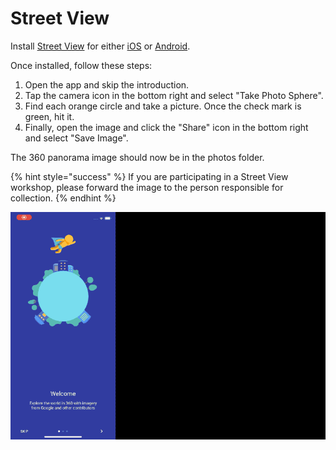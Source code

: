 # Street View

Install [Street View](https://www.google.com/streetview/) for either [iOS](https://apps.apple.com/us/app/google-street-view/id904418768) or [Android](https://play.google.com/store/apps/details?id=com.google.android.street&hl=en).

Once installed, follow these steps:

1. Open the app and skip the introduction.
2. Tap the camera icon in the bottom right and select "Take Photo Sphere".
3. Find each orange circle and take a picture. Once the check mark is green, hit it.
4. Finally, open the image and click the "Share" icon in the bottom right and select "Save Image".

The 360 panorama image should now be in the photos folder.

{% hint style="success" %}
If you are participating in a Street View workshop, please forward the image to the person responsible for collection.
{% endhint %}

![](../.gitbook/assets/streetview%20%281%29.gif)

